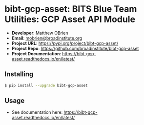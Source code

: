 # bibt-gcp-asset: BITS Blue Team Utilities: GCP Asset API Module

- **Developer**: Matthew OBrien
- **Email**: mobrien@broadinstitute.org
- **Project URL**: https://pypi.org/project/bibt-gcp-asset/
- **Project Repo**: https://github.com/broadinstitute/bibt-gcp-asset
- **Project Documentation**: https://bibt-gcp-asset.readthedocs.io/en/latest/

## Installing

```bash
$ pip install --upgrade bibt-gcp-asset
```

## Usage

- See documentation here: https://bibt-gcp-asset.readthedocs.io/en/latest/
